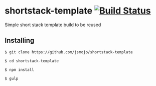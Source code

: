 # shortstack-template   [![Build Status](https://travis-ci.org/jsmojo/shortstack-template.svg?branch=master)](https://travis-ci.org/jsmojo/shortstack-template)

Simple short stack template build to be reused

## Installing

```
$ git clone https://github.com/jsmojo/shortstack-template
```

```
$ cd shortstack-template
```

```
$ npm install 
```


```
$ gulp
```
